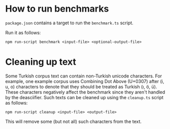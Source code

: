 # How to run benchmarks

`package.json` contains a target to run the `benchmark.ts` script.

Run it as follows:

```
npm run-script benchmark <input-file> <optional-output-file>
```

# Cleaning up text

Some Turkish corpus text can contain non-Turkish unicode characters.
For example, one example corpus uses Combining Dot Above (U+0307) after
(i, u, o) characters to denote that they should be treated as Turkish
(ı, ö, ü). These characters negatively affect the benchmark since they
aren't handled by the deasciifier. Such texts can be cleaned up using
the `cleanup.ts` script as follows:

```
npm run-script cleanup <input-file> <output-file>
```

This will remove some (but not all) such characters from the text.
